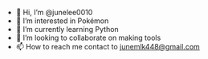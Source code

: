 - 👋 Hi, I’m @junelee0010
- 👀 I’m interested in Pokémon
- 🌱 I’m currently learning Python
- 💞️ I’m looking to collaborate on making tools
- 📫 How to reach me contact to junemlk448@gmail.com

<!---
junelee0010/junelee0010 is a ✨ special ✨ repository because its `README.md` (this file) appears on your GitHub profile.
You can click the Preview link to take a look at your changes.
--->

